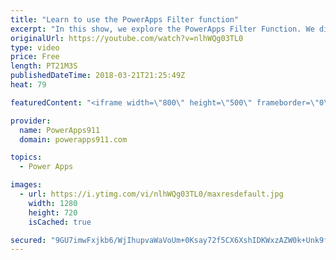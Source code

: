 ```yaml
---
title: "Learn to use the PowerApps Filter function"
excerpt: "In this show, we explore the PowerApps Filter Function. We discuss the function, how to build a search box, the nuances of the PowerApps Filter SharePoint, and build a custom PowerApps Filter Gallery. Very cool stuff.   Document on PowerApps Delegation https://docs.microsoft.com/en-us/powerapps/maker/canvas-apps/delegation-overview"
originalUrl: https://youtube.com/watch?v=nlhWQg03TL0
type: video
price: Free
length: PT21M3S
publishedDateTime: 2018-03-21T21:25:49Z
heat: 79

featuredContent: "<iframe width=\"800\" height=\"500\" frameborder=\"0\" src=\"https://www.youtube.com/embed/nlhWQg03TL0\" allow=\"accelerometer; autoplay; encrypted-media; gyroscope; picture-in-picture\" allowfullscreen></iframe>"

provider:
  name: PowerApps911
  domain: powerapps911.com

topics:
  - Power Apps

images:
  - url: https://i.ytimg.com/vi/nlhWQg03TL0/maxresdefault.jpg
    width: 1280
    height: 720
    isCached: true

secured: "9GU7imwFxjkb6/WjIhupvaWaVoUm+0Ksay72f5CX6XshIDKWxzAZW0k+Unk9fxSVqT6VRxUF6cPzWMHNual2+Qqm3GROUdsGWN9A5wLXGqumkYaSv1405rZ03g9OhZ8wBZ/e1izH2MEFcShQFNmTh0i5iHYGq0Z4jgMF0EzG8ZYFAPTK/HGDc8jbP1VGb+e6xH6MBxETYs8Ev1fKkOXHwrDWuFNtqUyKROZf0hwbevY0z3OAv1fRy2biIxDPBe0fjbYk9OHgfOkUFimBVd3oIe6UUYtKMr2NryEZEamdvKdQ3CD93EouoK6KAntWH3m9KxbK6fTwwxpl99E8y87wDr/WYBbTOhEbcCzGLW/HBYEAFC8qcH/MZgVHygICjDN4mzOI1pHAmVuOYz4xcULuDALuu/S3tzeDwTF5hpj5HAAc1ZFQjdeneiMZiPitbl5Q;FaXW6lBxTODimFlfz4guyw=="
---
```


